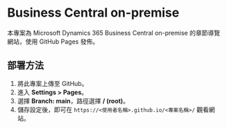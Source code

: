 # Business Central on-premise

本專案為 Microsoft Dynamics 365 Business Central on-premise 的章節導覽網站，使用 GitHub Pages 發佈。

## 部署方法
1. 將此專案上傳至 GitHub。
2. 進入 **Settings > Pages**。
3. 選擇 **Branch: main**，路徑選擇 **/ (root)**。
4. 儲存設定後，即可在 `https://<使用者名稱>.github.io/<專案名稱>/` 觀看網站。
